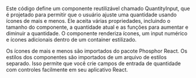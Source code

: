 Este código define um componente reutilizável chamado QuantityInput, que é projetado para permitir que o usuário ajuste uma quantidade usando ícones de mais e menos.
Ele aceita várias propriedades, incluindo o tamanho do componente, a quantidade atual e as funções para aumentar e diminuir a quantidade. O componente renderiza ícones, um input numérico e ícones adicionais dentro de um container estilizado.

Os ícones de mais e menos são importados do pacote Phosphor React. Os estilos dos componentes são importados de um arquivo de estilos separado. Isso permite que você crie campos de entrada de quantidade com controles facilmente em seu aplicativo React.
